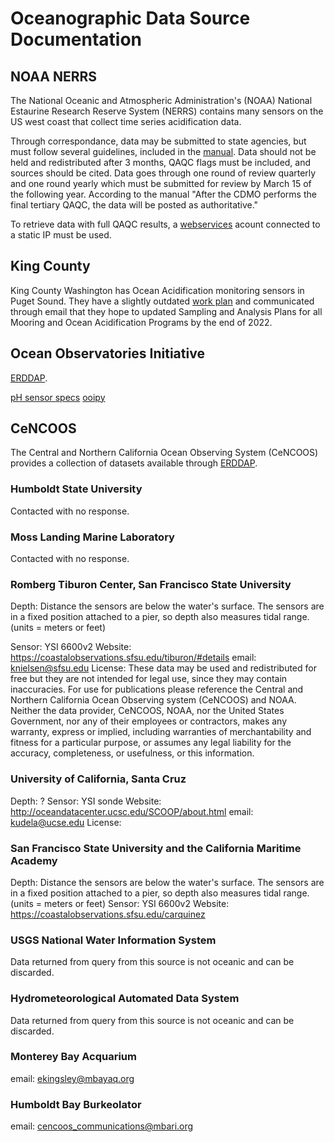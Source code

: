 # Oceanographic Data Source Documentation

## NOAA NERRS
The National Oceanic and Atmospheric Administration's (NOAA) National Estaurine Research Reserve System (NERRS) contains many sensors on the US west coast that collect time series acidification data. 

Through correspondance, data may be submitted to state agencies, but must follow several guidelines, included in the [manual](http://cdmo.baruch.sc.edu/request-manuals-admin/pdfs/CDMOManualv6.6.pdf). Data should not be held and redistributed after 3 months, QAQC flags must be included, and sources should be cited. Data goes through one round of review quarterly and one round yearly which must be submitted for review by March 15 of the following year. According to the manual "After the CDMO performs the final tertiary QAQC, the data will be posted as authoritative." 

To retrieve data with full QAQC results, a [webservices](https://cdmo.baruch.sc.edu/web-services-request/) acount connected to a static IP must be used. 

## King County

King County Washington has Ocean Acidification monitoring sensors in Puget Sound. They have a slightly outdated [work plan](https://your.kingcounty.gov/dnrp/library/2015/kcr2661.pdf) and communicated through email that they hope to updated Sampling and Analysis Plans for all Mooring and Ocean Acidification Programs by the end of 2022. 

## Ocean Observatories Initiative
[ERDDAP](https://erddap.dataexplorer.oceanobservatories.org/erddap/search/advanced.html?page=1&itemsPerPage=1000&searchFor=&protocol=%28ANY%29&cdm_data_type=%28ANY%29&institution=%28ANY%29&ioos_category=%28ANY%29&keywords=%28ANY%29&long_name=%28ANY%29&standard_name=%28ANY%29&variableName=sea_water_ph_reported_on_total_scale&maxLat=50.0&minLon=-134.0&maxLon=-117.0&minLat=32.0&minTime=&maxTime=). 

[pH sensor specs](https://oceanobservatories.org/wp-content/uploads/2015/10/1341-00510_Data_Product_Spec_PHWATER_OOI.pdf)
[ooipy](https://ooipy.readthedocs.io/en/latest/request.html)

## CeNCOOS
The Central and Northern California Ocean Observing System (CeNCOOS) provides a collection of datasets available through [ERDDAP](https://erddap.cencoos.org/erddap/search/advanced.html?page=1&itemsPerPage=1000&searchFor=&protocol=%28ANY%29&cdm_data_type=%28ANY%29&institution=%28ANY%29&ioos_category=%28ANY%29&keywords=%28ANY%29&long_name=%28ANY%29&standard_name=%28ANY%29&variableName=sea_water_ph_reported_on_total_scale&maxLat=50&minLon=-134&maxLon=-117&minLat=32.0&minTime=&maxTime=). 

### Humboldt State University
Contacted with no response. 

### Moss Landing Marine Laboratory
Contacted with no response.

### Romberg Tiburon Center, San Francisco State University

Depth: Distance the sensors are below the water's surface. The sensors are in a fixed position attached to a pier, so depth also measures tidal range. (units = meters or feet)

Sensor: YSI 6600v2
Website: https://coastalobservations.sfsu.edu/tiburon/#details
email: knielsen@sfsu.edu
License: These data may be used and redistributed for free but they are not intended for legal use, since they may contain inaccuracies. For use for publications please reference the Central and Northern California Ocean Observing system (CeNCOOS) and NOAA. Neither the data provider, CeNCOOS, NOAA, nor the United States Government, nor any of their employees or contractors, makes any warranty, express or implied, including warranties of merchantability and fitness for a particular purpose, or assumes any legal liability for the accuracy, completeness, or usefulness, or this information.

### University of California, Santa Cruz

Depth: ?
Sensor: YSI sonde
Website: http://oceandatacenter.ucsc.edu/SCOOP/about.html
email: kudela@ucse.edu
License:

### San Francisco State University and the California Maritime Academy

Depth: Distance the sensors are below the water's surface. The sensors are in a fixed position attached to a pier, so depth also measures tidal range. (units = meters or feet)
Sensor: YSI 6600v2
Website: https://coastalobservations.sfsu.edu/carquinez

### USGS National Water Information System

Data returned from query from this source is not oceanic and can be discarded.

### Hydrometeorological Automated Data System

Data returned from query from this source is not oceanic and can be discarded.

### Monterey Bay Acquarium

email: ekingsley@mbayaq.org

### Humboldt Bay Burkeolator

email: cencoos_communications@mbari.org

